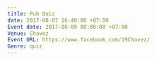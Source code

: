 ```yaml
---
title: Pub Quiz
date: 2017-08-07 16:49:00 +07:00
Event date: 2017-08-09 00:00:00 +07:00
Venue: Chavez
Event URL: https://www.facebook.com/19Chavez/
Genre: quiz
---
```


